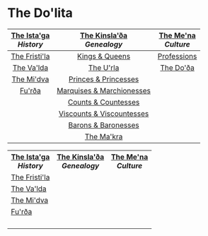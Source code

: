 The Do'lita
===========
| [The Ista'ga](istaga.md)<br>_History_			| [The Kinsla'ða](kinsladha.md)<br>_Genealogy_							| [The Me'na](mena.md)<br>_Culture_		|
|:---------------------------------------------:|:---------------------------------------------------------------------:|:-------------------------------------:|
| [The Fristi'la](istaga.md#the-fristila)		| [Kings & Queens](kinsladha.md#kings--queens)							| [Professions](mena.md#professions)	|
| [The Va'lda](istaga.md#the-valda)				| [The U'rla](kinsladha.md#the-urla)									| [The Do'ða](mena.md#the-doða)			|
| [The Mi'dva](istaga.md#the-midva)				| [Princes & Princesses](kinsladha.md#princes--princesses)				| 										|
| [Fu'rða](istaga.md#the-furða)					| [Marquises & Marchionesses](kinsladha.md#marquises--marchionesses)	| 										|
| 												| [Counts & Countesses](kinsladha.md#counts--countesses)				| 										|
| 												| [Viscounts & Viscountesses](kinsladha.md#viscounts--viscountesses)	| 										|
| 												| [Barons & Baronesses](kinsladha.md#barons--baronesses)				| 										|
| 												| [The Ma'kra](kinsladha.md#the-makra)									| 										|
<!--
Kings & Queens
kinsladha.md#kings--queens
The U'rla
kinsladha.md#the-urla
Princes & Princesses
kinsladha.md#princes--princesses
Marquises & Marchionesses
kinsladha.md#marquises--marchionesses
Counts & Countesses
kinsladha.md#counts--countesses
Viscounts & Viscountesses
kinsladha.md#viscounts--viscountesses
Barons & Baronesses
kinsladha.md#barons--baronesses
The Ma'kra
kinsladha.md#the-makra
-->
<table>
	<tr>
		<th><a href="istaga.md">The Ista'ga</a><br><i>History</i></th>
		<th><a href="kinsladha.md">The Kinsla'ða</a><br><i>Genealogy</i></th>
		<th><a href="mena.md">The Me'na</a><br><i>Culture</i></th>
	</tr>
	<tr>
		<td><a href="istaga.md#the-fristila">The Fristi'la</a></td>
		<td><a href="kinsladha.md#"></a></td>
	</tr>
	<tr>
		<td><a href="istaga.md#the-valda">The Va'lda</a></td>
		<td><a href="kinsladha.md#"></a></td>
	</tr>
	<tr>
		<td><a href="istaga.md#the-midva">The Mi'dva</a></td>
		<td><a href="kinsladha.md#"></a></td>
	</tr>
	<tr>
		<td><a href="istaga.md#the-furða">Fu'rða</a></td>
		<td><a href="kinsladha.md#"></a></td>
	</tr>
	<tr>
		<td><a href="kinsladha.md#"></a></td>
	</tr>
	<tr>
		<td><a href="kinsladha.md#"></a></td>
	</tr>
	<tr>
		<td><a href="kinsladha.md#"></a></td>
	</tr>
	<tr>
		<td><a href="kinsladha.md#"></a></td>
	</tr>
</table>
